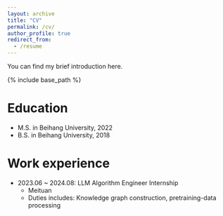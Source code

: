 ```yaml
---
layout: archive
title: "CV"
permalink: /cv/
author_profile: true
redirect_from:
  - /resume
---
```


You can find my brief introduction here.

{% include base_path %}

Education
======
* M.S. in Beihang University, 2022
* B.S. in Beihang University, 2018

Work experience
======
* 2023.06 ~ 2024.08: LLM Algorithm Engineer Internship
  * Meituan
  * Duties includes: Knowledge graph construction, pretraining-data processing
